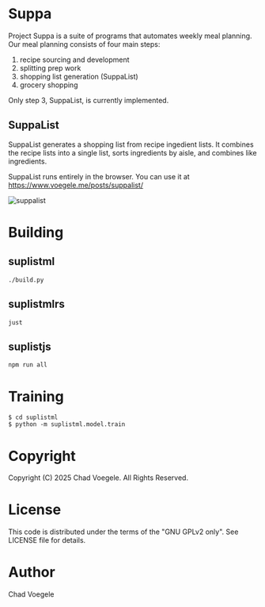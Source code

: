 # Suppa
Project Suppa is a suite of programs that automates weekly meal planning. Our meal planning consists of four main steps:

1. recipe sourcing and development
2. splitting prep work
3. shopping list generation (SuppaList)
4. grocery shopping

Only step 3, SuppaList, is currently implemented.

## SuppaList
SuppaList generates a shopping list from recipe ingedient lists. It combines the recipe lists into a single list, sorts ingredients by aisle, and combines like ingredients.

SuppaList runs entirely in the browser. You can use it at https://www.voegele.me/posts/suppalist/

![suppalist](https://github.com/user-attachments/assets/7ce575bc-87be-4cb5-b07a-ce7f857c148e)

# Building
## suplistml
```
./build.py
```

## suplistmlrs
```
just
```

## suplistjs
```
npm run all
```

# Training
```
$ cd suplistml
$ python -m suplistml.model.train
```

# Copyright
Copyright (C) 2025 Chad Voegele. All Rights Reserved.

# License
This code is distributed under the terms of the "GNU GPLv2 only". See LICENSE file for details.

# Author
Chad Voegele

